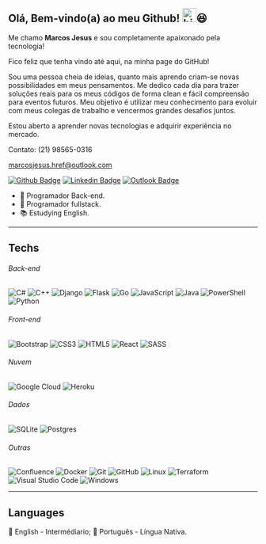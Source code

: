 ## Olá, Bem-vindo(a) ao meu Github! <img src="https://user-images.githubusercontent.com/1303154/88677602-1635ba80-d120-11ea-84d8-d263ba5fc3c0.gif" width="28px" alt="hi">😆

Me chamo <strong>Marcos Jesus</strong> e sou completamente apaixonado pela tecnologia!

Fico feliz que tenha vindo até aqui, na minha page do GitHub!

Sou uma pessoa cheia de ideias, quanto mais aprendo criam-se novas possibilidades em meus pensamentos. Me dedico cada dia para trazer soluções reais para os meus códigos de forma clean e fácil compreensão para eventos futuros. Meu objetivo é utilizar meu conhecimento para evoluir com meus colegas de trabalho e vencermos grandes desafios juntos.

Estou aberto a aprender novas tecnologias e adquirir experiência no mercado.

Contato:
(21) 98565-0316

marcosjesus.href@outlook.com

[![Github Badge](https://img.shields.io/badge/-Github-000?style=flat-square&logo=Github&logoColor=white&link=https://github.com/MarcosJesus271)](https://github.com/MarcosJesus271)
[![Linkedin Badge](https://img.shields.io/badge/-LinkedIn-blue?style=flat-square&logo=Linkedin&logoColor=white&link=https://www.linkedin.com/in/marcos-jesus271/)](https://www.linkedin.com/in/marcos-jesus271/)
[![Outlook Badge](https://img.shields.io/badge/-Outlook-0078D4?style=flat-square&logo=microsoftoutlook&logoColor=white&link=mailto:marcosjesus.href@outlook.com)](mailto:marcosjesus.href@outlook.com)
- 📌 Programador Back-end.
- 📌 Programador fullstack.
- 📚 Estudying English.

---

## Techs

<p><h6>Back-end</h6></p>

  ![C#](https://img.shields.io/badge/c%23-%23239120.svg?style=for-the-badge&logo=c-sharp&logoColor=white)
  ![C++](https://img.shields.io/badge/c++-%2300599C.svg?style=for-the-badge&logo=c%2B%2B&logoColor=white)
  ![Django](https://img.shields.io/badge/django-%23092E20.svg?style=for-the-badge&logo=django&logoColor=white)
  ![Flask](https://img.shields.io/badge/flask-%23000.svg?style=for-the-badge&logo=flask&logoColor=white)
  ![Go](https://img.shields.io/badge/go-%2300ADD8.svg?style=for-the-badge&logo=go&logoColor=white)
  ![JavaScript](https://img.shields.io/badge/javascript-%23323330.svg?style=for-the-badge&logo=javascript&logoColor=%23F7DF1E)
  ![Java](https://img.shields.io/badge/java-%23ED8B00.svg?style=for-the-badge&logo=java&logoColor=white)
  ![PowerShell](https://img.shields.io/badge/PowerShell-%235391FE.svg?style=for-the-badge&logo=powershell&logoColor=white)
  ![Python](https://img.shields.io/badge/python-3670A0?style=for-the-badge&logo=python&logoColor=ffdd54)
  
    
<p><h6>Front-end</h6></p>  

  ![Bootstrap](https://img.shields.io/badge/bootstrap-%23563D7C.svg?style=for-the-badge&logo=bootstrap&logoColor=white)
  ![CSS3](https://img.shields.io/badge/css3-%231572B6.svg?style=for-the-badge&logo=css3&logoColor=white)
  ![HTML5](https://img.shields.io/badge/html5-%23E34F26.svg?style=for-the-badge&logo=html5&logoColor=white)
  ![React](https://img.shields.io/badge/react-%2320232a.svg?style=for-the-badge&logo=react&logoColor=%2361DAFB)
  ![SASS](https://img.shields.io/badge/SASS-hotpink.svg?style=for-the-badge&logo=SASS&logoColor=white)
  
 
<p><h6>Nuvem</h6></p>
 
   
  ![Google Cloud](https://img.shields.io/badge/GoogleCloud-%234285F4.svg?style=for-the-badge&logo=google-cloud&logoColor=white)
  ![Heroku](https://img.shields.io/badge/heroku-%23430098.svg?style=for-the-badge&logo=heroku&logoColor=white)
  
  
<p><h6>Dados</h6></p>

  ![SQLite](https://img.shields.io/badge/sqlite-%2307405e.svg?style=for-the-badge&logo=sqlite&logoColor=white)
  ![Postgres](https://img.shields.io/badge/postgres-%23316192.svg?style=for-the-badge&logo=postgresql&logoColor=white)
  
 
<p><h6>Outras</h6></p>
 
  ![Confluence](https://img.shields.io/badge/confluence-%23172BF4.svg?style=for-the-badge&logo=confluence&logoColor=white)
  ![Docker](https://img.shields.io/badge/docker-%230db7ed.svg?style=for-the-badge&logo=docker&logoColor=white)
  ![Git](https://img.shields.io/badge/git-%23F05033.svg?style=for-the-badge&logo=git&logoColor=white)
  ![GitHub](https://img.shields.io/badge/github-%23121011.svg?style=for-the-badge&logo=github&logoColor=white)
  ![Linux](https://img.shields.io/badge/Linux-FCC624?style=for-the-badge&logo=linux&logoColor=black)
  ![Terraform](https://img.shields.io/badge/terraform-%235835CC.svg?style=for-the-badge&logo=terraform&logoColor=white)
  ![Visual Studio Code](https://img.shields.io/badge/Visual%20Studio%20Code-0078d7.svg?style=for-the-badge&logo=visual-studio-code&logoColor=white)
  ![Windows](https://img.shields.io/badge/Windows-0078D6?style=for-the-badge&logo=windows&logoColor=white)

  
  </details>

---

## Languages
  📒 English - Intermédiario;
  📒 Português - Língua Nativa.
